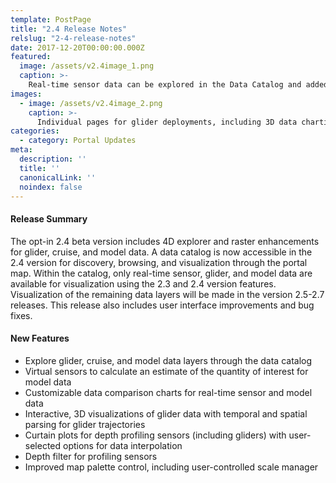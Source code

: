 ```yaml
---
template: PostPage
title: "2.4 Release Notes"
relslug: "2-4-release-notes"
date: 2017-12-20T00:00:00.000Z
featured:
  image: /assets/v2.4image_1.png
  caption: >-
    Real-time sensor data can be explored in the Data Catalog and added to the Portal Map for visualization (left). Real-time and virtual sensors for model layers can be added from the Portal Map to the Data Views for data comparison (right).
images:
  - image: /assets/v2.4image_2.png
    caption: >-
      Individual pages for glider deployments, including 3D data charting and trajecotry parsing (left). Depth filtering of profiling sensor available with user-selected methods of interpolation (right).
categories:
  - category: Portal Updates
meta:
  description: ''
  title: ''
  canonicalLink: ''
  noindex: false
---
```

#### Release Summary

The opt-in 2.4 beta version includes 4D explorer and raster enhancements for glider, cruise, and model data. A data catalog is now accessible in the 2.4 version for discovery, browsing, and visualization through the portal map. Within the catalog, only real-time sensor, glider, and model data are available for visualization using the 2.3 and 2.4 version features. Visualization of the remaining data layers will be made in the version 2.5-2.7 releases. This release also includes user interface improvements and bug fixes.


#### New Features

*  Explore glider, cruise, and model data layers through the data catalog
*  Virtual sensors to calculate an estimate of the quantity of interest for model data
*  Customizable data comparison charts for real-time sensor and model data
*  Interactive, 3D visualizations of glider data with temporal and spatial parsing for glider trajectories
*  Curtain plots for depth profiling sensors (including gliders) with user-selected options for data interpolation
*  Depth filter for profiling sensors
*  Improved map palette control, including user-controlled scale manager
